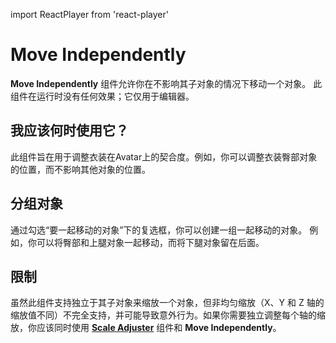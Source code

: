 import ReactPlayer from 'react-player'

# Move Independently

<ReactPlayer controls muted loop playsinline url='/img/move-independently.mp4' />

**Move Independently** 组件允许你在不影响其子对象的情况下移动一个对象。
此组件在运行时没有任何效果；它仅用于编辑器。

## 我应该何时使用它？

此组件旨在用于调整衣装在Avatar上的契合度。例如，你可以调整衣装臀部对象的位置，而不影响其他对象的位置。

## 分组对象

通过勾选“要一起移动的对象”下的复选框，你可以创建一组一起移动的对象。
例如，你可以将臀部和上腿对象一起移动，而将下腿对象留在后面。

## 限制

虽然此组件支持独立于其子对象来缩放一个对象，但非均匀缩放（X、Y 和 Z 轴的缩放值不同）不完全支持，并可能导致意外行为。如果你需要独立调整每个轴的缩放，你应该同时使用 **[Scale Adjuster](scale-adjuster.md)** 组件和 **Move Independently**。